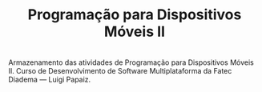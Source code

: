 <h1 align="center">
  Programação para Dispositivos Móveis II
  <br>
</h1>
<p>
  <br>Armazenamento das atividades de Programação para Dispositivos Móveis II. Curso de Desenvolvimento de Software Multiplataforma da Fatec Diadema — Luigi Papaiz.
</p>
